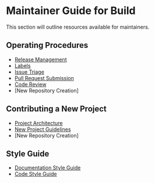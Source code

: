 # Maintainer Guide for Build

This section will outline resources available for maintainers. 

## Operating Procedures

* [Release Management](https://github.com/rubrikinc/welcome-to-rubrik-build/blob/master/maintainers/guide/release-management.md)
* [Labels](https://github.com/rubrikinc/welcome-to-rubrik-build/blob/master/maintainers/guide/labels.md)
* [Issue Triage](https://github.com/rubrikinc/welcome-to-rubrik-build/blob/master/maintainers/guide/issue-triage.md)
* [Pull Request Submission](https://github.com/rubrikinc/welcome-to-rubrik-build/blob/master/maintainers/guide/pull-requests.md)
* [Code Review](https://github.com/rubrikinc/welcome-to-rubrik-build/blob/master/maintainers/guide/code-review.md)
* [New Repository Creation]

## Contributing a New Project

* [Project Architecture](https://github.com/rubrikinc/welcome-to-rubrik-build/blob/master/maintainers/guide/project-architecture.md)
* [New Project Guidelines](https://github.com/rubrikinc/welcome-to-rubrik-build/blob/master/contributors/guide/new-project-guidelines.md)
* [New Repository Creation]

## Style Guide

* [Documentation Style Guide](https://github.com/rubrikinc/welcome-to-rubrik-build/blob/master/maintainers/guide/style-guide-documentation.md)
* [Code Style Guide](https://github.com/rubrikinc/welcome-to-rubrik-build/blob/master/maintainers/guide/style-guide-code.md)
